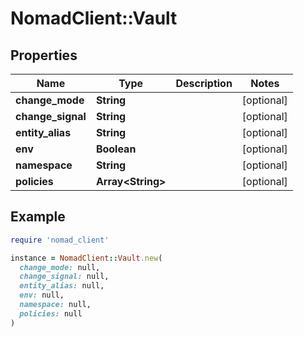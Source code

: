 # NomadClient::Vault

## Properties

| Name | Type | Description | Notes |
| ---- | ---- | ----------- | ----- |
| **change_mode** | **String** |  | [optional] |
| **change_signal** | **String** |  | [optional] |
| **entity_alias** | **String** |  | [optional] |
| **env** | **Boolean** |  | [optional] |
| **namespace** | **String** |  | [optional] |
| **policies** | **Array&lt;String&gt;** |  | [optional] |

## Example

```ruby
require 'nomad_client'

instance = NomadClient::Vault.new(
  change_mode: null,
  change_signal: null,
  entity_alias: null,
  env: null,
  namespace: null,
  policies: null
)
```

